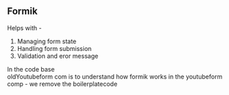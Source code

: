 ## Formik
Helps with -  
1. Managing form state
2. Handling form submission
3. Validation and eror message

In the code base  
oldYoutubeform com is to understand how formik works
in the youtubeform comp - we remove the boilerplatecode